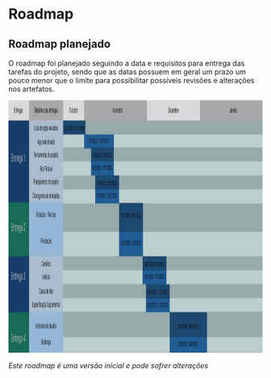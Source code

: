 # Roadmap 

## Roadmap planejado

O roadmap foi planejado seguindo a data e requisitos para entrega das tarefas do projeto, sendo que as datas possuem em geral um prazo um pouco menor 
que o limite para possibilitar possíveis revisões e alterações nos artefatos.

<img src='../assets/Roadmap/Roadmap Requisitos.jpg' width="1000" height="500"></img>



*Este roadmap é uma versão inicial e pode sofrer alterações*
